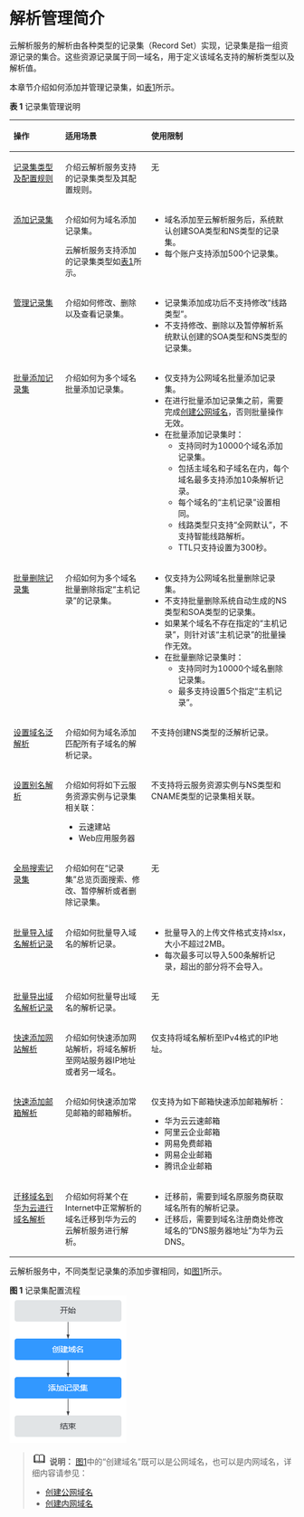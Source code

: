 # 解析管理简介<a name="dns_usermanual_0035"></a>

云解析服务的解析由各种类型的记录集（Record Set）实现，记录集是指一组资源记录的集合。这些资源记录属于同一域名，用于定义该域名支持的解析类型以及解析值。

本章节介绍如何添加并管理记录集，如[表1](#table977612405507)所示。

**表 1**  记录集管理说明

<a name="table977612405507"></a>
<table><thead align="left"><tr id="row87771409504"><th class="cellrowborder" valign="top" width="18.13181318131813%" id="mcps1.2.4.1.1"><p id="p15777740175016"><a name="p15777740175016"></a><a name="p15777740175016"></a>操作</p>
</th>
<th class="cellrowborder" valign="top" width="30.193019301930192%" id="mcps1.2.4.1.2"><p id="p47771140115015"><a name="p47771140115015"></a><a name="p47771140115015"></a>适用场景</p>
</th>
<th class="cellrowborder" valign="top" width="51.67516751675167%" id="mcps1.2.4.1.3"><p id="p11777174055015"><a name="p11777174055015"></a><a name="p11777174055015"></a>使用限制</p>
</th>
</tr>
</thead>
<tbody><tr id="row39491753508"><td class="cellrowborder" valign="top" width="18.13181318131813%" headers="mcps1.2.4.1.1 "><p id="p16949195317012"><a name="p16949195317012"></a><a name="p16949195317012"></a><a href="记录集类型及配置规则.md">记录集类型及配置规则</a></p>
</td>
<td class="cellrowborder" valign="top" width="30.193019301930192%" headers="mcps1.2.4.1.2 "><p id="p17950153206"><a name="p17950153206"></a><a name="p17950153206"></a>介绍云解析服务支持的记录集类型及其配置规则。</p>
</td>
<td class="cellrowborder" valign="top" width="51.67516751675167%" headers="mcps1.2.4.1.3 "><p id="p10950205314014"><a name="p10950205314014"></a><a name="p10950205314014"></a>无</p>
</td>
</tr>
<tr id="row3777840175020"><td class="cellrowborder" valign="top" width="18.13181318131813%" headers="mcps1.2.4.1.1 "><p id="p167777403501"><a name="p167777403501"></a><a name="p167777403501"></a><a href="添加记录集.md">添加记录集</a></p>
</td>
<td class="cellrowborder" valign="top" width="30.193019301930192%" headers="mcps1.2.4.1.2 "><p id="p777716406501"><a name="p777716406501"></a><a name="p777716406501"></a>介绍如何为域名添加记录集。</p>
<p id="p88151212814"><a name="p88151212814"></a><a name="p88151212814"></a>云解析服务支持添加的记录集类型如<a href="记录集类型及配置规则.md#table352893684543">表1</a>所示。</p>
</td>
<td class="cellrowborder" valign="top" width="51.67516751675167%" headers="mcps1.2.4.1.3 "><a name="ul446519315616"></a><a name="ul446519315616"></a><ul id="ul446519315616"><li>域名添加至云解析服务后，系统默认创建SOA类型和NS类型的记录集。</li><li>每个账户支持添加500个记录集。</li></ul>
</td>
</tr>
<tr id="row626642913510"><td class="cellrowborder" valign="top" width="18.13181318131813%" headers="mcps1.2.4.1.1 "><p id="p1526818291553"><a name="p1526818291553"></a><a name="p1526818291553"></a><a href="管理记录集.md">管理记录集</a></p>
</td>
<td class="cellrowborder" valign="top" width="30.193019301930192%" headers="mcps1.2.4.1.2 "><p id="p112681929453"><a name="p112681929453"></a><a name="p112681929453"></a>介绍如何修改、删除以及查看记录集。</p>
</td>
<td class="cellrowborder" valign="top" width="51.67516751675167%" headers="mcps1.2.4.1.3 "><a name="ul1356620454552"></a><a name="ul1356620454552"></a><ul id="ul1356620454552"><li>记录集添加成功后不支持修改“线路类型”。</li><li>不支持修改、删除以及暂停解析系统默认创建的SOA类型和NS类型的记录集。</li></ul>
</td>
</tr>
<tr id="row203238852"><td class="cellrowborder" valign="top" width="18.13181318131813%" headers="mcps1.2.4.1.1 "><p id="p1033381456"><a name="p1033381456"></a><a name="p1033381456"></a><a href="批量添加记录集.md">批量添加记录集</a></p>
</td>
<td class="cellrowborder" valign="top" width="30.193019301930192%" headers="mcps1.2.4.1.2 "><p id="p1831238057"><a name="p1831238057"></a><a name="p1831238057"></a>介绍如何为多个域名批量添加记录集。</p>
</td>
<td class="cellrowborder" valign="top" width="51.67516751675167%" headers="mcps1.2.4.1.3 "><a name="ul134127354816"></a><a name="ul134127354816"></a><ul id="ul134127354816"><li>仅支持为公网域名批量添加记录集。</li><li>在进行批量添加记录集之前，需要完成<a href="创建公网域名.md">创建公网域名</a>，否则批量操作无效。</li><li>在批量添加记录集时：<a name="dns_usermanual_0504_ul5255111916313"></a><a name="dns_usermanual_0504_ul5255111916313"></a><ul id="dns_usermanual_0504_ul5255111916313"><li>支持同时为10000个域名添加记录集。</li><li>包括主域名和子域名在内，每个域名最多支持添加10条解析记录。</li><li>每个域名的“主机记录”设置相同。</li><li>线路类型只支持“全网默认”，不支持智能线路解析。</li><li>TTL只支持设置为300秒。</li></ul>
</li></ul>
</td>
</tr>
<tr id="row4964114017510"><td class="cellrowborder" valign="top" width="18.13181318131813%" headers="mcps1.2.4.1.1 "><p id="p1964240554"><a name="p1964240554"></a><a name="p1964240554"></a><a href="批量删除记录集.md">批量删除记录集</a></p>
</td>
<td class="cellrowborder" valign="top" width="30.193019301930192%" headers="mcps1.2.4.1.2 "><p id="p18964340359"><a name="p18964340359"></a><a name="p18964340359"></a>介绍如何为多个域名批量删除指定“主机记录”的记录集。</p>
</td>
<td class="cellrowborder" valign="top" width="51.67516751675167%" headers="mcps1.2.4.1.3 "><a name="ul1863314719912"></a><a name="ul1863314719912"></a><ul id="ul1863314719912"><li>仅支持为公网域名批量删除记录集。</li><li>不支持批量删除系统自动生成的NS类型和SOA类型的记录集。</li><li>如果某个域名不存在指定的“主机记录”，则针对该“主机记录”的批量操作无效。</li><li>在批量删除记录集时：<a name="dns_usermanual_0505_ul5255111916313"></a><a name="dns_usermanual_0505_ul5255111916313"></a><ul id="dns_usermanual_0505_ul5255111916313"><li>支持同时为10000个域名删除记录集。</li><li>最多支持设置5个指定“主机记录”。</li></ul>
</li></ul>
</td>
</tr>
<tr id="row1577754016507"><td class="cellrowborder" valign="top" width="18.13181318131813%" headers="mcps1.2.4.1.1 "><p id="p4777640105010"><a name="p4777640105010"></a><a name="p4777640105010"></a><a href="设置域名泛解析.md">设置域名泛解析</a></p>
</td>
<td class="cellrowborder" valign="top" width="30.193019301930192%" headers="mcps1.2.4.1.2 "><p id="p3777134025015"><a name="p3777134025015"></a><a name="p3777134025015"></a>介绍如何为域名添加匹配所有子域名的解析记录。</p>
</td>
<td class="cellrowborder" valign="top" width="51.67516751675167%" headers="mcps1.2.4.1.3 "><p id="p17565192975913"><a name="p17565192975913"></a><a name="p17565192975913"></a>不支持创建NS类型的泛解析记录。</p>
</td>
</tr>
<tr id="row187779402501"><td class="cellrowborder" valign="top" width="18.13181318131813%" headers="mcps1.2.4.1.1 "><p id="p117774407505"><a name="p117774407505"></a><a name="p117774407505"></a><a href="设置别名解析.md">设置别名解析</a></p>
</td>
<td class="cellrowborder" valign="top" width="30.193019301930192%" headers="mcps1.2.4.1.2 "><p id="p14512729162212"><a name="p14512729162212"></a><a name="p14512729162212"></a>介绍如何将如下云服务资源实例与记录集相关联：</p>
<a name="ul281243711143"></a><a name="ul281243711143"></a><ul id="ul281243711143"><li>云速建站</li><li>Web应用服务器</li></ul>
</td>
<td class="cellrowborder" valign="top" width="51.67516751675167%" headers="mcps1.2.4.1.3 "><p id="p14722845115919"><a name="p14722845115919"></a><a name="p14722845115919"></a>不支持将云服务资源实例与NS类型和CNAME类型的记录集相关联。</p>
</td>
</tr>
<tr id="row1612175915236"><td class="cellrowborder" valign="top" width="18.13181318131813%" headers="mcps1.2.4.1.1 "><p id="p812214596235"><a name="p812214596235"></a><a name="p812214596235"></a><a href="全局搜索记录集.md">全局搜索记录集</a></p>
</td>
<td class="cellrowborder" valign="top" width="30.193019301930192%" headers="mcps1.2.4.1.2 "><p id="p412235913239"><a name="p412235913239"></a><a name="p412235913239"></a>介绍如何在“记录集”总览页面搜索、修改、暂停解析或者删除记录集。</p>
</td>
<td class="cellrowborder" valign="top" width="51.67516751675167%" headers="mcps1.2.4.1.3 "><p id="p719462617411"><a name="p719462617411"></a><a name="p719462617411"></a>无</p>
</td>
</tr>
<tr id="row02901172137"><td class="cellrowborder" valign="top" width="18.13181318131813%" headers="mcps1.2.4.1.1 "><p id="p182918711319"><a name="p182918711319"></a><a name="p182918711319"></a><a href="批量导入域名解析记录.md">批量导入域名解析记录</a></p>
</td>
<td class="cellrowborder" valign="top" width="30.193019301930192%" headers="mcps1.2.4.1.2 "><p id="p1929111731320"><a name="p1929111731320"></a><a name="p1929111731320"></a>介绍如何批量导入域名的解析记录。</p>
</td>
<td class="cellrowborder" valign="top" width="51.67516751675167%" headers="mcps1.2.4.1.3 "><a name="ul137066249247"></a><a name="ul137066249247"></a><ul id="ul137066249247"><li>批量导入的上传文件格式支持xlsx，大小不超过2MB。</li><li>每次最多可以导入500条解析记录，超出的部分将不会导入。</li></ul>
</td>
</tr>
<tr id="row219931013136"><td class="cellrowborder" valign="top" width="18.13181318131813%" headers="mcps1.2.4.1.1 "><p id="p51995109136"><a name="p51995109136"></a><a name="p51995109136"></a><a href="批量导出域名解析记录.md">批量导出域名解析记录</a></p>
</td>
<td class="cellrowborder" valign="top" width="30.193019301930192%" headers="mcps1.2.4.1.2 "><p id="p17199181031312"><a name="p17199181031312"></a><a name="p17199181031312"></a>介绍如何批量导出域名的解析记录。</p>
</td>
<td class="cellrowborder" valign="top" width="51.67516751675167%" headers="mcps1.2.4.1.3 "><p id="p191991810111316"><a name="p191991810111316"></a><a name="p191991810111316"></a>无</p>
</td>
</tr>
<tr id="row848695411914"><td class="cellrowborder" valign="top" width="18.13181318131813%" headers="mcps1.2.4.1.1 "><p id="p1448612542914"><a name="p1448612542914"></a><a name="p1448612542914"></a><a href="快速添加网站解析.md">快速添加网站解析</a></p>
</td>
<td class="cellrowborder" valign="top" width="30.193019301930192%" headers="mcps1.2.4.1.2 "><p id="p1648635416915"><a name="p1648635416915"></a><a name="p1648635416915"></a>介绍如何快速添加网站解析，将域名解析至网站服务器IP地址或者另一域名。</p>
</td>
<td class="cellrowborder" valign="top" width="51.67516751675167%" headers="mcps1.2.4.1.3 "><p id="p948625413917"><a name="p948625413917"></a><a name="p948625413917"></a>仅支持将域名解析至IPv4格式的IP地址。</p>
</td>
</tr>
<tr id="row327910511690"><td class="cellrowborder" valign="top" width="18.13181318131813%" headers="mcps1.2.4.1.1 "><p id="p528045116911"><a name="p528045116911"></a><a name="p528045116911"></a><a href="快速添加邮箱解析.md">快速添加邮箱解析</a></p>
</td>
<td class="cellrowborder" valign="top" width="30.193019301930192%" headers="mcps1.2.4.1.2 "><p id="p112811151091"><a name="p112811151091"></a><a name="p112811151091"></a>介绍如何快速添加常见邮箱的邮箱解析。</p>
</td>
<td class="cellrowborder" valign="top" width="51.67516751675167%" headers="mcps1.2.4.1.3 "><p id="p1128112511995"><a name="p1128112511995"></a><a name="p1128112511995"></a>仅支持为如下邮箱快速添加邮箱解析：</p>
<a name="ul32631555181120"></a><a name="ul32631555181120"></a><ul id="ul32631555181120"><li>华为云云速邮箱</li><li>阿里云企业邮箱</li><li>网易免费邮箱</li><li>网易企业邮箱</li><li>腾讯企业邮箱</li></ul>
</td>
</tr>
<tr id="row16569111291316"><td class="cellrowborder" valign="top" width="18.13181318131813%" headers="mcps1.2.4.1.1 "><p id="p956931212133"><a name="p956931212133"></a><a name="p956931212133"></a><a href="迁移域名到华为云进行解析.md">迁移域名到华为云进行域名解析</a></p>
</td>
<td class="cellrowborder" valign="top" width="30.193019301930192%" headers="mcps1.2.4.1.2 "><p id="p0569812191315"><a name="p0569812191315"></a><a name="p0569812191315"></a>介绍如何将某个在Internet中正常解析的域名迁移到华为云的云解析服务进行解析。</p>
</td>
<td class="cellrowborder" valign="top" width="51.67516751675167%" headers="mcps1.2.4.1.3 "><a name="ul08415412418"></a><a name="ul08415412418"></a><ul id="ul08415412418"><li>迁移前，需要到域名原服务商获取域名所有的解析记录。</li><li>迁移后，需要到域名注册商处修改域名的“DNS服务器地址”为华为云DNS。</li></ul>
</td>
</tr>
</tbody>
</table>

云解析服务中，不同类型记录集的添加步骤相同，如[图1](#fig748135752616)所示。

**图 1**  记录集配置流程<a name="fig748135752616"></a>  
![](figures/记录集配置流程.png "记录集配置流程")

>![](public_sys-resources/icon-note.gif) **说明：** 
>[图1](#fig748135752616)中的“创建域名”既可以是公网域名，也可以是内网域名，详细内容请参见：
>-   [创建公网域名](创建公网域名.md)
>-   [创建内网域名](创建内网域名.md)

